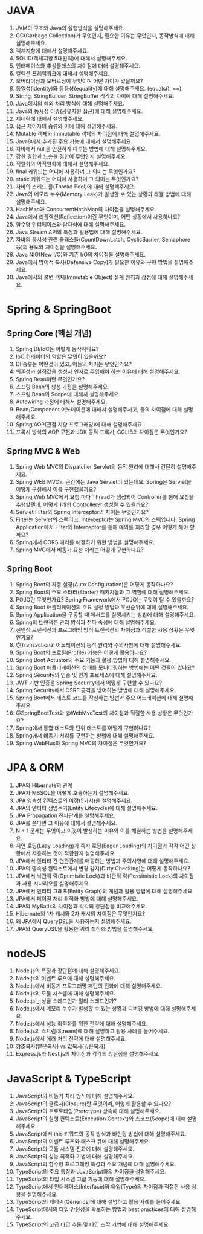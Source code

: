 # JAVA
1. JVM의 구조와 Java의 실행방식을 설명해주세요.
2. GC(Garbage Collection)가 무엇인지, 필요한 이유는 무엇인지, 동작방식에 대해 설명해주세요.
3. 객체지향에 대해서 설명해주세요.
4. SOLID(객체지향 5대원칙)에 대해서 설명해주세요.
5. 인터페이스와 추상클래스의 차이점에 대해 설명해주세요.
6. 컬렉션 프레임워크에 대해서 설명해주세요.
7. 오버라이딩과 오버로딩이 무엇이며 어떤 차이가 있을까요?
8. 동일성(identity)와 동등성(equality)에 대해 설명해주세요. (equals(), ==)
9. String, StringBuilder, StringBuffer 각각의 차이에 대해 설명해주세요.
10. Java에서의 예외 처리 방식에 대해 설명해주세요.
11. Java의 동시성 이슈(공유자원 접근)에 대해 설명해주세요.
12. 제네릭에 대해서 설명해주세요.
13. 접근 제어자의 종류와 이에 대해 설명해주세요.
14. Mutable 객체와 Immutable 객체의 차이점에 대해 설명해주세요.
15. Java8에서 추가된 주요 기능에 대해서 설명해주세요.
16. 자바에서 null을 안전하게 다루는 방법에 대해 설명해주세요.
17. 강한 결합과 느슨한 결합이 무엇인지 설명해주세요.
18. 직렬화와 역직렬화에 대해서 설명해주세요.
19. final 키워드는 어디에 사용하며 그 의미는 무엇인가요?
20. static 키워드는 어디에 사용하며 그 의미는 무엇인가요?
21. 자바의 스레드 풀(Thread Pool)에 대해 설명해주세요.
22. Java의 메모리 누수(Memory Leak)가 발생할 수 있는 상황과 해결 방법에 대해 설명해주세요.
23. HashMap과 ConcurrentHashMap의 차이점을 설명해주세요.
24. Java에서 리플렉션(Reflection)이란 무엇이며, 어떤 상황에서 사용하나요?
25. 함수형 인터페이스와 람다식에 대해 설명해주세요.
26. Java Stream API의 특징과 활용법에 대해 설명해주세요.
27. 자바의 동시성 관련 클래스들(CountDownLatch, CyclicBarrier, Semaphore 등)의 용도와 차이점을 설명해주세요.
28. Java NIO(New I/O)와 기존 I/O의 차이점을 설명해주세요.
29. Java에서 방어적 복사(Defensive Copy)가 필요한 이유와 구현 방법을 설명해주세요.
30. Java에서의 불변 객체(Immutable Object) 설계 원칙과 장점에 대해 설명해주세요.


# Spring & SpringBoot
## Spring Core (핵심 개념)
1. Spring DI/IoC는 어떻게 동작하나요?
2. IoC 컨테이너의 역할은 무엇이 있을까요?
3. DI 종류는 어떤것이 있고, 이들의 차이는 무엇인가요?
4. 의존성과 설정값을 생성자 인자로 주입해야 하는 이유에 대해 설명해주세요.
5. Spring Bean이란 무엇인가요?
6. 스프링 Bean의 생성 과정을 설명해주세요.
7. 스프링 Bean의 Scope에 대해서 설명해주세요.
8. Autowiring 과정에 대해서 설명해주세요.
9. Bean/Component 어노테이션에 대해서 설명해주시고, 둘의 차이점에 대해 설명해주세요.
10. Spring AOP(관점 지향 프로그래밍)에 대해 설명해주세요.
11. 프록시 방식의 AOP 구현과 JDK 동적 프록시, CGLIB의 차이점은 무엇인가요?

## Spring MVC & Web
1. Spring Web MVC의 Dispatcher Servlet의 동작 원리에 대해서 간단히 설명해주세요.
2. Spring WEB MVC의 근간에는 Java Servlet이 있는데요. Spring은 Servlet을 어떻게 구성해서 이를 구현했을까요?
3. Spring Web MVC에서 요청 마다 Thread가 생성되어 Controller를 통해 요청을 수행할텐데, 어떻게 1개의 Controller만 생성될 수 있을까요?
4. Servlet Filter와 Spring Interceptor의 차이는 무엇인가요?
5. Filter는 Servlet의 스펙이고, Interceptor는 Spring MVC의 스펙입니다. Spring Application에서 Filter와 Interceptor를 통해 예외를 처리할 경우 어떻게 해야 할까요?
6. Spring에서 CORS 에러를 해결하기 위한 방법을 설명해주세요.
7. Spring MVC에서 비동기 요청 처리는 어떻게 구현하나요?

## Spring Boot 
1. Spring Boot의 자동 설정(Auto Configuration)은 어떻게 동작하나요?
2. Spring Boot의 주요 스타터(Starter) 패키지들과 그 역할에 대해 설명해주세요.
3. POJO란 무엇인가요? Spring Framework에서 POJO는 무엇이 될 수 있을까요?
4. Spring Boot 애플리케이션의 주요 설정 방법과 우선순위에 대해 설명해주세요.
5. Spring Application을 구동할 때 메서드를 실행시키는 방법에 대해 설명해주세요.
6. Spring의 트랜잭션 관리 방식과 전파 속성에 대해 설명해주세요.
7. 선언적 트랜잭션과 프로그래밍 방식 트랜잭션의 차이점과 적절한 사용 상황은 무엇인가요?
8. @Transactional 어노테이션의 동작 원리와 주의사항에 대해 설명해주세요.
9. Spring Boot의 프로필(Profile) 기능은 어떻게 활용하나요?
10. Spring Boot Actuator의 주요 기능과 활용 방법에 대해 설명해주세요.
11. Spring Boot 애플리케이션의 상태를 모니터링하는 방법에는 어떤 것들이 있나요?
12. Spring Security의 인증 및 인가 프로세스에 대해 설명해주세요.
12. JWT 기반 인증을 Spring Security에서 어떻게 구현할 수 있나요?
13. Spring Security에서 CSRF 공격을 방어하는 방법에 대해 설명해주세요.
14. Spring Boot에서 테스트 코드를 작성하는 방법과 주요 어노테이션에 대해 설명해주세요.
15. @SpringBootTest와 @WebMvcTest의 차이점과 적절한 사용 상황은 무엇인가요?
16. Spring에서 통합 테스트와 단위 테스트를 어떻게 구현하나요?
17. Spring에서 비동기 처리를 구현하는 방법에 대해 설명해주세요.
18. Spring WebFlux와 Spring MVC의 차이점은 무엇인가요?

# JPA & ORM
1. JPA와 Hibernate의 관계
2. JPA가 MSSQL을 어떻게 호출하는지 설명해주세요.
3. JPA 영속성 컨텍스트의 이점(5가지)을 설명해주세요.
4. JPA의 엔티티 생명주기(Entity Lifecycle)에 대해 설명해주세요.
5. JPA Propagation 전파단계를 설명해주세요.
6. JPA를 쓴다면 그 이유에 대해서 설명해주세요.
7. N + 1 문제는 무엇이고 이것이 발생하는 이유와 이를 해결하는 방법을 설명해주세요.
8. 지연 로딩(Lazy Loading)과 즉시 로딩(Eager Loading)의 차이점과 각각 어떤 상황에서 사용하는 것이 적합한지 설명해주세요.
9. JPA에서 엔티티 간 연관관계를 매핑하는 방법과 주의사항에 대해 설명해주세요.
10. JPA의 영속성 컨텍스트에서 변경 감지(Dirty Checking)는 어떻게 동작하나요?
11. JPA에서 낙관적 락(Optimistic Lock)과 비관적 락(Pessimistic Lock)의 차이점과 사용 시나리오를 설명해주세요.
12. JPA에서 엔티티 그래프(Entity Graph)의 개념과 활용 방법에 대해 설명해주세요.
13. JPA에서 페이징 처리 최적화 방법에 대해 설명해주세요.
14. JPA와 MyBatis의 차이점과 각각의 장단점을 비교해주세요.
15. Hibernate의 1차 캐시와 2차 캐시의 차이점은 무엇인가요?
16. 왜 JPA에서 QueryDSL을 사용하는지 설명해주세요.
17. JPA와 QueryDSL을 활용한 쿼리 최적화 방법을 설명해주세요.

# nodeJS
1. Node.js의 특징과 장단점에 대해 설명해주세요.
2. Node.js의 이벤트 루프에 대해 설명해주세요.
3. Node.js에서 비동기 프로그래밍 패턴의 진화에 대해 설명해주세요.
4. Node.js의 모듈 시스템에 대해 설명해주세요.
5. Node.js는 싱글 스레드인가 멀티 스레드인가?
6. Node.js에서 메모리 누수가 발생할 수 있는 상황과 디버깅 방법에 대해 설명해주세요.
7. Node.js에서 성능 최적화를 위한 전략에 대해 설명해주세요.
8. Node.js의 스트림(Stream)에 대해 설명하고 활용 사례를 들어주세요.
9. Node.js에서 에러 처리 전략에 대해 설명해주세요.
10. 참조복사(얕은복사) vs 값복사(깊은복사)
11. Express.js와 Nest.js의 차이점과 각각의 장단점을 설명해주세요.

# JavaScript & TypeScript 
1. JavaScript의 비동기 처리 방식에 대해 설명해주세요.
2. JavaScript의 클로저(Closure)란 무엇이며, 어떻게 활용할 수 있나요?
3. JavaScript의 프로토타입(Prototype) 상속에 대해 설명해주세요.
4. JavaScript의 실행 컨텍스트(Execution Context)와 스코프(Scope)에 대해 설명해주세요.
5. JavaScript에서 this 키워드의 동작 방식과 바인딩 방법에 대해 설명해주세요.
6. JavaScript의 이벤트 루프와 태스크 큐에 대해 설명해주세요.
7. JavaScript의 모듈 시스템 진화에 대해 설명해주세요.
8. JavaScript의 성능 최적화 기법에 대해 설명해주세요.
9. JavaScript의 함수형 프로그래밍 특성과 주요 개념에 대해 설명해주세요.
10. TypeScript의 주요 특징과 JavaScript와의 차이점을 설명해주세요.
11. TypeScript의 타입 시스템 고급 기능에 대해 설명해주세요.
12. TypeScript에서 인터페이스(Interface)와 타입(Type)의 차이점과 적절한 사용 상황을 설명해주세요.
13. TypeScript의 제네릭(Generics)에 대해 설명하고 활용 사례를 들어주세요.
14. TypeScript에서의 타입 안전성을 확보하는 방법과 best practices에 대해 설명해주세요.
15. TypeScript의 고급 타입 추론 및 타입 조작 기법에 대해 설명해주세요.